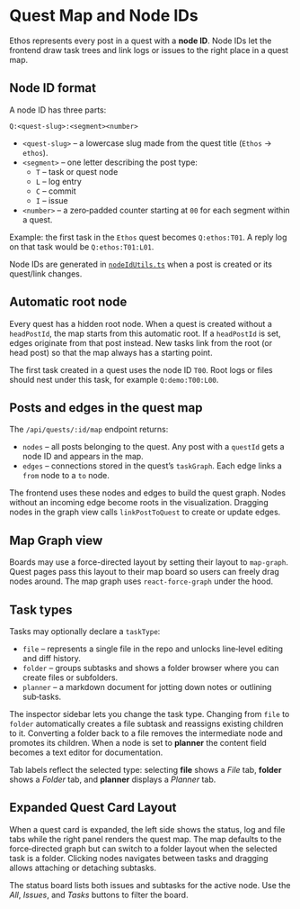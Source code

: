 # Quest Map and Node IDs

Ethos represents every post in a quest with a **node ID**. Node IDs let the frontend draw task trees and link logs or issues to the right place in a quest map.

## Node ID format

A node ID has three parts:

```
Q:<quest-slug>:<segment><number>
```

- `<quest-slug>` – a lowercase slug made from the quest title (`Ethos` → `ethos`).
- `<segment>` – one letter describing the post type:
  - `T` – task or quest node
  - `L` – log entry
  - `C` – commit
  - `I` – issue
- `<number>` – a zero‑padded counter starting at `00` for each segment within a quest.

Example: the first task in the `Ethos` quest becomes `Q:ethos:T01`. A reply log on that task would be `Q:ethos:T01:L01`.

Node IDs are generated in [`nodeIdUtils.ts`](../ethos-backend/src/utils/nodeIdUtils.ts) when a post is created or its quest/link changes.

## Automatic root node

Every quest has a hidden root node. When a quest is created without a `headPostId`, the map starts from this automatic root. If a `headPostId` is set, edges originate from that post instead. New tasks link from the root (or head post) so that the map always has a starting point.

The first task created in a quest uses the node ID `T00`. Root logs or files should nest under this task, for example `Q:demo:T00:L00`.

## Posts and edges in the quest map

The `/api/quests/:id/map` endpoint returns:

- `nodes` – all posts belonging to the quest. Any post with a `questId` gets a node ID and appears in the map.
- `edges` – connections stored in the quest’s `taskGraph`. Each edge links a `from` node to a `to` node.

The frontend uses these nodes and edges to build the quest graph. Nodes without an incoming edge become roots in the visualization. Dragging nodes in the graph view calls `linkPostToQuest` to create or update edges.

## Map Graph view

Boards may use a force-directed layout by setting their layout to `map-graph`. Quest pages pass this layout to their map board so users can freely drag nodes around. The map graph uses `react-force-graph` under the hood.

## Task types

Tasks may optionally declare a `taskType`:

- `file` – represents a single file in the repo and unlocks line‑level editing and diff history.
- `folder` – groups subtasks and shows a folder browser where you can create files or subfolders.
- `planner` – a markdown document for jotting down notes or outlining sub‑tasks.

The inspector sidebar lets you change the task type. Changing from `file` to `folder` automatically creates a file subtask and reassigns existing children to it. Converting a folder back to a file removes the intermediate node and promotes its children. When a node is set to **planner** the content field becomes a text editor for documentation.

Tab labels reflect the selected type: selecting **file** shows a *File* tab, **folder** shows a *Folder* tab, and **planner** displays a *Planner* tab.

## Expanded Quest Card Layout

When a quest card is expanded, the left side shows the status, log and file tabs while the right panel renders the quest map. The map defaults to the force‑directed graph but can switch to a folder layout when the selected task is a folder. Clicking nodes navigates between tasks and dragging allows attaching or detaching subtasks.

The status board lists both issues and subtasks for the active node. Use the *All*, *Issues*, and *Tasks* buttons to filter the board.

